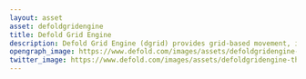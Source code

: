 ```yaml
---
layout: asset
asset: defoldgridengine
title: Defold Grid Engine
description: Defold Grid Engine (dgrid) provides grid-based movement, interactions, and utility features in a Defold game engine project.
opengraph_image: https://www.defold.com/images/assets/defoldgridengine-thumb.png
twitter_image: https://www.defold.com/images/assets/defoldgridengine-thumb.png
---
```


